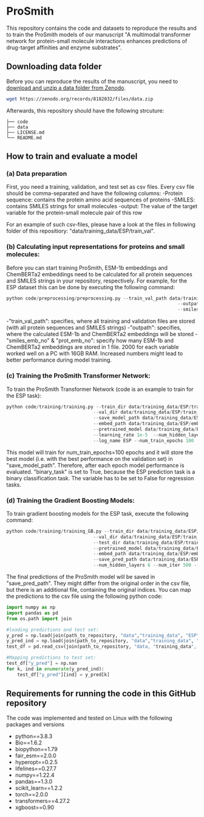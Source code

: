 # ProSmith
This repository contains the code and datasets to reproduce the results and to train the ProSmith models of our manuscript "A multimodal transformer network for protein-small molecule interactions enhances predictions of drug-target affinities and enzyme substrates".



## Downloading data folder
Before you can reproduce the results of the manuscript, you need to [download and unzip a data folder from Zenodo](https://doi.org/10.5281/zenodo.8182031).

```bash
wget https://zenodo.org/records/8182032/files/data.zip
```

Afterwards, this repository should have the following strcuture:

    ├── code
    ├── data   
    ├── LICENSE.md     
    └── README.md

## How to train and evaluate a model
### (a) Data preparation
First, you need a training, validation, and test set as csv files. Every csv file should be comma-separated and have the following columns:
-Protein sequence: contains the protein amino acid sequences of proteins
-SMILES: contains SMILES strings for small molecules
-output: The value of the target variable for the protein-small molecule pair of this row

For an example of such csv-files, please have a look at the files in following folder of this repositiory: "data/training_data/ESP/train_val".

### (b) Calculating input representations for proteins and small molecules:
Before you can start training ProSmith, ESM-1b embeddings and ChemBERTa2 embeddings need to be calculated for all protein sequences and SMILES strings in your repository, respectively. For example, for the ESP dataset this can be done by executing the following command:

```python
python code/preprocessing/preprocessing.py --train_val_path data/training_data/ESP/train_val/ \
															   --outpath data/training_data/ESP/embeddings \
															   --smiles_emb_no 2000 --prot_emb_no 2000
```
-"train_val_path": specifies, where all training and validation files are stored (with all protein sequences and SMILES strings)
-"outpath": specifies, where the calculated ESM-1b and ChemBERTa2 embeddings will be stored
-"smiles_emb_no" & "prot_emb_no": specify how many ESM-1b and ChemBERTa2 embeddings are stored in 1 file. 2000 for each variable worked well on a PC with 16GB RAM. Increased numbers might lead to better performance during model training.


### (c) Training the ProSmith Transformer Network:
To train the ProSmith Transformer Network (code is an example to train for the ESP task):

```python
python code/training/training.py --train_dir data/training_data/ESP/train_val/ESP_train_df.csv \
							    --val_dir data/training_data/ESP/train_val/ESP_train_df.csv \
							    --save_model_path data/training_data/ESP/saved_model \
							    --embed_path data/training_data/ESP/embeddings \
							    --pretrained_model data/training_data/BindingDB/saved_model/pretraining_IC50_6gpus_bs144_1.5e-05_layers6.txt.pkl \
							    --learning_rate 1e-5  --num_hidden_layers 6 --batch_size 24 --binary_task True \
							    --log_name ESP --num_train_epochs 100
```

This model will train for num_train_epochs=100 epochs and it will store the best model (i.e. with the best performance on the validation set) in "save_model_path". Therefore, after each epoch model performance is evaluated. 
"binary_task" is set to True, because the ESP prediction task is a binary classification task. The variable has to be set to False for regression tasks.


### (d) Training the Gradient Boosting Models:
To train gradient boosting models for the ESP task, execute the following command:

```python
python code/training/training_GB.py --train_dir data/training_data/ESP/train_val/ESP_train_df.csv \
							    --val_dir data/training_data/ESP/train_val/ESP_val_df.csv \
							    --test_dir data/training_data/ESP/train_val/ESP_test_df.csv \
							    --pretrained_model data/training_data/ESP/saved_model/ESP_1gpus_bs24_1e-05_layers6.txt.pkl \
							    --embed_path data/training_data/ESP/embeddings \
							    --save_pred_path data/training_data/ESP/saved_predictions \
							    --num_hidden_layers 6 --num_iter 500 --log_name ESP --binary_task True		    
```

The final predictions of the ProSmith model will be saved in "save_pred_path". They might differ from the original order in the csv file, but there is an additional file, containing the original indices. You can map the predictions to the csv file using the following python code:


```python
import numpy as np
import pandas as pd
from os.path import join

#loading predictions and test set:
y_pred = np.load(join(path_to_repository, "data","training_data", "ESP", "saved_predictions", "y_test_pred.npy"))
y_pred_ind = np.load(join(path_to_repository, "data","training_data", "ESP", "saved_predictions", "test_indices.npy"))
test_df = pd.read_csv(join(path_to_repository, "data, "training_data", ESP", "train_val", "ESP_test_df.csv"))

#Mapping predictions to test set:
test_df["y_pred"] = np.nan
for k, ind in enumerate(y_pred_ind):
    test_df["y_pred"][ind] = y_pred[k]
```


## Requirements for running the code in this GitHub repository
The code was implemented and tested on Linux with the following packages and versions
- python==3.8.3
- Bio==1.6.2
- biopython==1.79
- fair_esm==2.0.0
- hyperopt==0.2.5
- lifelines==0.27.7
- numpy==1.22.4
- pandas==1.3.0
- scikit_learn==1.2.2
- torch==2.0.0
- transformers==4.27.2
- xgboost==0.90
  



 
